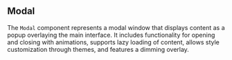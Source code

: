 ## Modal

The `Modal` component represents a modal window that displays content as a popup overlaying the main interface. It includes functionality for opening and closing with animations, supports lazy loading of content, allows style customization through themes, and features a dimming overlay.
